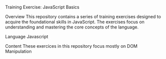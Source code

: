 Training Exercise: JavaScript Basics

Overview
This repository contains a series of training exercises designed to acquire the foundational skills in JavaScript.
The exercises focus on understanding and mastering the core concepts of the language.

Language
Javascript 

Content
These exercices in this repository focus mostly on DOM Manipulation
